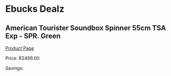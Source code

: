 
# Ebucks Dealz
## American Tourister Soundbox Spinner 55cm TSA Exp - SPR. Green
[Product Page](https://www.ebucks.com/web/shop/productSelected.do?prodId=1236206291&catId=365267763)

Price: R2499.00

Savings: 


	
